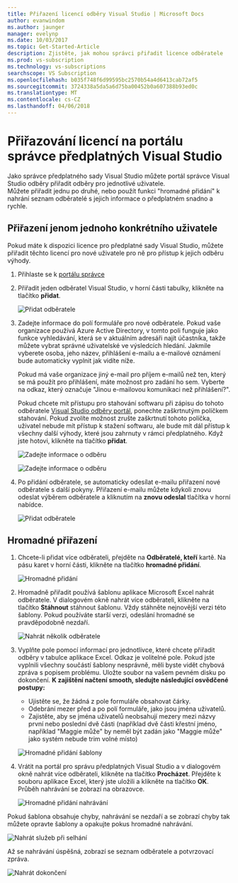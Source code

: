 ```yaml
---
title: Přiřazení licencí odběry Visual Studio | Microsoft Docs
author: evanwindom
ms.author: jaunger
manager: evelynp
ms.date: 10/03/2017
ms.topic: Get-Started-Article
description: Zjistěte, jak mohou správci přiřadit licence odběratele
ms.prod: vs-subscription
ms.technology: vs-subscriptions
searchscope: VS Subscription
ms.openlocfilehash: b035f748f6d99595bc2570b54a4d6413cab72af5
ms.sourcegitcommit: 3724338a5da5a6d75ba00452b0a607388b93ed0c
ms.translationtype: MT
ms.contentlocale: cs-CZ
ms.lasthandoff: 04/06/2018
---
```

# <a name="assigning-licenses-in-the-visual-studio-subscriptions-administrator-portal"></a>Přiřazování licencí na portálu správce předplatných Visual Studio

Jako správce předplatného sady Visual Studio můžete portál správce Visual Studio odběry přiřadit odběry pro jednotlivé uživatele.  
Můžete přiřadit jednu po druhé, nebo použít funkci "hromadné přidání" k nahrání seznam odběratelé s jejich informace o předplatném snadno a rychle. 

## <a name="assigning-a-single-user"></a>Přiřazení jenom jednoho konkrétního uživatele
Pokud máte k dispozici licence pro předplatné sady Visual Studio, můžete přiřadit těchto licencí pro nové uživatele pro ně pro přístup k jejich odběru výhody. 
1.  Přihlaste se k [portálu správce](https://manage.visualstudio.com)

2.  Přiřadit jeden odběratel Visual Studio, v horní části tabulky, klikněte na tlačítko **přidat**.

    ![Přidat odběratele](_img\assign-license-add\assign-license-add.png)

3.  Zadejte informace do polí formuláře pro nové odběratele. Pokud vaše organizace používá Azure Active Directory, v tomto poli funguje jako funkce vyhledávání, která se v aktuálním adresáři najít účastníka, takže můžete vybrat správné uživatelské ve výsledcích hledání. Jakmile vyberete osoba, jeho název, přihlášení e-mailu a e-mailové oznámení bude automaticky vyplnit jak vidíte níže. 

    Pokud má vaše organizace jiný e-mail pro příjem e-mailů než ten, který se má použít pro přihlášení, máte možnost pro zadání ho sem. Vyberte na odkaz, který označuje "Jinou e-mailovou komunikaci než přihlášení?". 

    Pokud chcete mít přístupu pro stahování softwaru při zápisu do tohoto odběratele [Visual Studio odběry portál](https:/my.visualstudio.com?wt.mc_id=o~msft~docs), ponechte zaškrtnutým políčkem stahování. Pokud zvolíte možnost zrušte zaškrtnutí tohoto políčka, uživatel nebude mít přístup k stažení softwaru, ale bude mít dál přístup k všechny další výhody, které jsou zahrnuty v rámci předplatného. Když jste hotovi, klikněte na tlačítko **přidat**.

    ![Zadejte informace o odběru](_img\assign-license-add\add-subscriber-1.png)

    ![Zadejte informace o odběru](_img\assign-license-add\add-subscriber-2.png)

4.  Po přidání odběratele, se automaticky odesílat e-mailu přiřazení nové odběratele s další pokyny. Přiřazení e-mailu můžete kdykoli znovu odeslat výběrem odběratele a kliknutím na **znovu odeslal** tlačítka v horní nabídce.

    ![Přidat odběratele](_img\assign-license-add\add-subscriber-complete.png)

## <a name="bulk-assignments"></a>Hromadné přiřazení
1.  Chcete-li přidat více odběrateli, přejděte na **Odběratelé, kteří** kartě. Na pásu karet v horní části, klikněte na tlačítko **hromadné přidání**. 

    ![Hromadné přidání](_img\assign-license-add\bulk-assign-add.png)

2. Hromadně přiřadit používá šablonu aplikace Microsoft Excel nahrát odběratele. V dialogovém okně nahrát více odběrateli, klikněte na tlačítko **Stáhnout** stáhnout šablonu. Vždy stáhněte nejnovější verzi této šablony. Pokud používáte starší verzi, odeslání hromadné se pravděpodobně nezdaří.

    ![Nahrát několik odběratele](_img\assign-license-add\bulk-assign-upload.png)

3.  Vyplňte pole pomocí informací pro jednotlivce, které chcete přiřadit odběry v tabulce aplikace Excel. Odkaz je volitelné pole. Pokud jste vyplnili všechny součástí šablony nesprávně, měli byste vidět chybová zpráva s popisem problému. Uložte soubor na vašem pevném disku po dokončení.
**K zajištění načtení smooth, sledujte následující osvědčené postupy:**
    - Ujistěte se, že žádná z pole formuláře obsahovat čárky.
    - Odebrání mezer před a po polí formuláře, jako jsou jména uživatelů.
    - Zajistěte, aby se jména uživatelů neobsahují mezery mezi názvy první nebo poslední dvě části (například dvě části křestní jméno, například "Maggie může" by neměl být zadán jako "Maggie může" jako systém nebude trim volné místo)

    ![Hromadné přidání šablony](_img\assign-license-add\bulk-template.png)

4.  Vrátit na portál pro správu předplatných Visual Studio a v dialogovém okně nahrát více odběrateli, klikněte na tlačítko **Procházet**. Přejděte k souboru aplikace Excel, který jste uložili a klikněte na tlačítko **OK**. Průběh nahrávání se zobrazí na obrazovce. 

    ![Hromadné přidání nahrávání](_img\assign-license-add\bulk-assign-upload-2.png)

Pokud šablona obsahuje chyby, nahrávání se nezdaří a se zobrazí chyby tak můžete opravte šablony a opakujte pokus hromadné nahrávání.

   ![Nahrát služeb při selhání](_img\assign-license-add\bulk-assign-upload-fail.png)

Až se nahrávání úspěšná, zobrazí se seznam odběratele a potvrzovací zpráva.

   ![Nahrát dokončení](_img\assign-license-add\bulk-assign-upload-complete.png)
